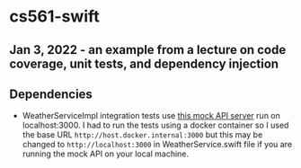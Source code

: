 # cs561-swift
Jan 3, 2022 - an example from a lecture on code coverage, unit tests, and dependency injection
--- 
## Dependencies
- WeatherServiceImpl integration tests use [this mock API server](https://github.com/adeviney/mock-api-weather) run on localhost:3000. I had to run the tests using a docker container so I used the base URL `http://host.docker.internal:3000` but this may be changed to `http://localhost:3000` in WeatherService.swift file if you are running the mock API on your local machine. 

